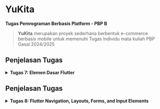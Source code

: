 # YuKita

**Tugas Pemrograman Berbasis Platform - PBP B**

> **YuKita** merupakan proyek sederhana berbentuk e-commerce berbasis mobile untuk memenuhi Tugas Individu mata kuliah PBP Gasal 2024/2025

## **Penjelasan Tugas**

<details>
<summary> <b> Tugas 7: Elemen Dasar Flutter </b> </summary>

## **Implementasi Checklist**

* ### Membuat Program Flutter Baru

Siapkan sebuah direktori baru dan menjalankan perintah berikut pada terminal untuk membuat sebuah proyek Flutter baru.
```
flutter create yukita
cd yukita
```
Pada menu.dart kita tambahkan 
```
import 'package:flutter/material.dart';
```

Pindahkan `class MyHomePage ...` dari main.dart ke menu.dart dan menghapus  `class _MyHomePage State ...` di main.dart.
Terakhir, tambahkan kode berikut pada main.dart.
```
`import 'package:yukita/menu.dart';`
```
* ### Membuat Tombol Sederhana
Pada `menu.dart` tambahkan 
```
class MyHomePage extends StatelessWidget {
    MyHomePage({super.key});
    final String npm = '23061657704'; // NPM
    final String name = 'Gnade Yuka'; // Nama
    final String className = 'PBP B'; // Kelas
    final List<ItemHomepage> items = [
      ItemHomepage("Lihat Daftar Produk", Icons.shopping_bag, Colors.brown[700]!), // Dark brown
      ItemHomepage("Tambah Produk", Icons.add, Colors.brown[500]!),                 // Medium brown
      ItemHomepage("Logout", Icons.logout, Colors.brown[300]!),                     // Light cream
    ];

  @override
  Widget build(BuildContext context) {
    // Scaffold menyediakan struktur dasar halaman dengan AppBar dan body.
    return Scaffold(
      // AppBar adalah bagian atas halaman yang menampilkan judul.
      appBar: AppBar(
        // Judul aplikasi "Mental Health Tracker" dengan teks putih dan tebal.
        title: const Text(
          'YuKita',
          style: TextStyle(
            color: Colors.white,
            fontWeight: FontWeight.bold,
          ),
        ),
        // Warna latar belakang AppBar diambil dari skema warna tema aplikasi.
        backgroundColor: Theme.of(context).colorScheme.primary,
      ),
      // Body halaman dengan padding di sekelilingnya.
      body: Padding(
        padding: const EdgeInsets.all(16.0),
        // Menyusun widget secara vertikal dalam sebuah kolom.
        child: Column(
          crossAxisAlignment: CrossAxisAlignment.center,
          children: [
            // Row untuk menampilkan 3 InfoCard secara horizontal.
            Row(
              mainAxisAlignment: MainAxisAlignment.spaceEvenly,
              children: [
                InfoCard(title: 'NPM', content: npm),
                InfoCard(title: 'Name', content: name),
                InfoCard(title: 'Class', content: className),
              ],
            ),

            // Memberikan jarak vertikal 16 unit.
            const SizedBox(height: 16.0),

            // Menempatkan widget berikutnya di tengah halaman.
            Center(
              child: Column(
                // Menyusun teks dan grid item secara vertikal.

                children: [
                  // Menampilkan teks sambutan dengan gaya tebal dan ukuran 18.
                  const Padding(
                    padding: EdgeInsets.only(top: 16.0),
                    child: Text(
                      'Welcome to YuKita',
                      style: TextStyle(
                        fontWeight: FontWeight.bold,
                        fontSize: 18.0,
                      ),
                    ),
                  ),

                  // Grid untuk menampilkan ItemCard dalam bentuk grid 3 kolom.
                  GridView.count(
                    primary: true,
                    padding: const EdgeInsets.all(20),
                    crossAxisSpacing: 10,
                    mainAxisSpacing: 10,
                    crossAxisCount: 3,
                    // Agar grid menyesuaikan tinggi kontennya.
                    shrinkWrap: true,

                    // Menampilkan ItemCard untuk setiap item dalam list items.
                    children: items.map((ItemHomepage item) {
                      return ItemCard(item);
                    }).toList(),
                  ),
                ],
              ),
            ),
          ],
        ),
      ),
    );
  }
}

class InfoCard extends StatelessWidget {
  // Kartu informasi yang menampilkan title dan content.

  final String title;  // Judul kartu.
  final String content;  // Isi kartu.

  const InfoCard({super.key, required this.title, required this.content});

  @override
  Widget build(BuildContext context) {
    return Card(
      // Membuat kotak kartu dengan bayangan dibawahnya.
      elevation: 2.0,
      child: Container(
        // Mengatur ukuran dan jarak di dalam kartu.
        width: MediaQuery.of(context).size.width / 3.5, // menyesuaikan dengan lebar device yang digunakan.
        padding: const EdgeInsets.all(16.0),
        // Menyusun title dan content secara vertikal.
        child: Column(
          children: [
            Text(
              title,
              style: const TextStyle(fontWeight: FontWeight.bold),
            ),
            const SizedBox(height: 8.0),
            Text(content),
          ],
        ),
      ),
    );
  }
}

class ItemHomepage {
     final String name;
     final IconData icon;
     final Color color;

     ItemHomepage(this.name, this.icon, this.color);
}

class ItemCard extends StatelessWidget {
  // Menampilkan kartu dengan ikon dan nama.

  final ItemHomepage item; 
  
  const ItemCard(this.item, {super.key}); 

  @override
  Widget build(BuildContext context) {
    return Material(
      // Menentukan warna latar belakang dari tema aplikasi.
      color: item.color,
      // Membuat sudut kartu melengkung.
      borderRadius: BorderRadius.circular(12),
      
      child: InkWell(
        // Aksi ketika kartu ditekan.
        onTap: () {
          // Menampilkan pesan SnackBar saat kartu ditekan.
          ScaffoldMessenger.of(context)
            ..hideCurrentSnackBar()
            ..showSnackBar(
              SnackBar(content: Text("Kamu telah menekan tombol ${item.name}!"))
            );
        },
        // Container untuk menyimpan Icon dan Text
        child: Container(
          padding: const EdgeInsets.all(8),
          child: Center(
            child: Column(
              // Menyusun ikon dan teks di tengah kartu.
              mainAxisAlignment: MainAxisAlignment.center,
              children: [
                Icon(
                  item.icon,
                  color: Colors.white,
                  size: 30.0,
                ),
                const Padding(padding: EdgeInsets.all(3)),
                Text(
                  item.name,
                  textAlign: TextAlign.center,
                  style: const TextStyle(color: Colors.white),
                ),
              ],
            ),
          ),
        ),
      ),
    );
  }
  
}
```
Dengan begitu, selesai sudah pembuatan proyek Flutter baru. Jangan lupa untul menjalankan proyek menggunakan Google Chrome dengan perintah berikut ini
```
flutter run
```

## **Jawaban Tugas 7**

* ### Jelaskan apa yang dimaksud dengan stateless widget dan stateful widget, dan jelaskan perbedaan dari keduanya.

Stateless widget adalah widget yang tidak memiliki state atau kondisi yang berubah setelah widget tersebut dibuat. Artinya, tampilannya statis dan tidak berubah-ubah berdasarkan interaksi pengguna atau variabel lain. Contoh widget yang sering digunakan sebagai stateless adalah Text atau Icon. Sebaliknya, stateful widget adalah widget yang memiliki state yang dapat berubah-ubah selama aplikasi berjalan. Karena itu, stateful widget dapat merespons perubahan data atau input pengguna dan memperbarui tampilan sesuai perubahan tersebut. Widget seperti Checkbox, Slider, dan TextField biasanya dibuat sebagai stateful karena mereka membutuhkan interaksi langsung dari pengguna.

* ### Sebutkan widget apa saja yang kamu gunakan pada proyek ini dan jelaskan fungsinya.

Pada proyek ini, beberapa widget yang digunakan meliputi Scaffold, yang menyediakan struktur dasar halaman dengan AppBar dan body; AppBar untuk menampilkan judul aplikasi di bagian atas; Padding untuk memberi jarak pada widget agar tampil lebih rapi; Column dan Row yang digunakan untuk menyusun elemen secara vertikal dan horizontal; Text untuk menampilkan teks informasi; GridView untuk menampilkan item dalam tata letak grid 3 kolom; Card sebagai kotak dengan efek bayangan yang menyimpan informasi dasar seperti NPM, nama, dan kelas; Material untuk memberi latar belakang pada tombol dengan warna yang sesuai tema; InkWell untuk menambahkan efek sentuhan (ripple effect) saat tombol ditekan; SnackBar untuk menampilkan pesan singkat di bagian bawah layar ketika tombol ditekan; serta Icon untuk menampilkan ikon grafis pada setiap tombol, seperti "shopping_bag" untuk "Lihat Daftar Produk", "add" untuk "Tambah Produk", dan "logout" untuk "Logout". Widget-widget ini saling mendukung untuk membangun tampilan aplikasi yang interaktif dan mudah digunakan.

* ### Apa fungsi dari setState()? Jelaskan variabel apa saja yang dapat terdampak dengan fungsi tersebut.

Fungsi setState() digunakan dalam stateful widget untuk memberi tahu framework bahwa ada perubahan pada state yang memerlukan pembaruan tampilan. Ketika setState() dipanggil, widget akan membangun ulang dirinya dengan data terbaru, sehingga perubahan state akan terlihat pada layar. Variabel yang terdampak oleh setState() biasanya adalah variabel yang disimpan di dalam state dan berhubungan dengan data yang berubah-ubah seperti nilai input pengguna, pengaturan tampilan, atau kondisi aplikasi saat itu.

* ### Jelaskan perbedaan antara const dengan final.

Kata kunci const dan final di Flutter digunakan untuk mendeklarasikan variabel yang nilainya bersifat tetap. Namun, const membuat nilai variabel tersebut konstan pada waktu kompilasi (compile-time) dan berlaku secara immutabel di seluruh aplikasi. Dengan kata lain, objek const sepenuhnya tetap dan tidak dapat diubah kapan pun. Sementara itu, final menentukan variabel yang nilainya tetap setelah diinisialisasi, namun penentuan nilai tersebut bisa dilakukan pada waktu runtime (run-time). Hal ini memungkinkan variabel final dipakai untuk nilai yang tetap tetapi hanya diketahui setelah aplikasi berjalan.

</details>

## **Penjelasan Tugas**

<details>
<summary> <b> Tugas 8: Flutter Navigation, Layouts, Forms, and Input Elements </b> </summary>

## **Implementasi Checklist**

* ### Membuat halaman tambah formulir

Buat berkas baru pada direktori lib dengan nama items_form.dart. Lalu saya tambahkan kode berikut ke dalam berkas items_form.dart

```
import 'package:flutter/material.dart';
import 'package:yukita/widgets/left_drawer.dart';

class ItemFormPage extends StatefulWidget {
  const ItemFormPage({super.key});

  @override
  State<ItemFormPage> createState() => _ItemFormPageState();
}

class _ItemFormPageState extends State<ItemFormPage> {
  final _formKey = GlobalKey<FormState>();
  String _name = "";
  int _amount = 0;
  String _description = "";

  @override
  Widget build(BuildContext context) {
    return Scaffold(
      appBar: AppBar(
        title: const Center(
          child: Text('Add Item Form'),
        ),
        backgroundColor: Colors.brown.shade400,
        foregroundColor: Colors.white,
      ),
      drawer: const LeftDrawer(),
      body: Form(
          key: _formKey,
          child: SingleChildScrollView(
              child: Column(
            crossAxisAlignment: CrossAxisAlignment.start,
            children: [
              Padding(
                  padding: const EdgeInsets.all(8.0),
                  child: TextFormField(
                      decoration: InputDecoration(
                        hintText: "Product Name",
                        labelText: "Product Name",
                        border: OutlineInputBorder(
                            borderRadius: BorderRadius.circular(5.0)),
                      ),
                      onChanged: (String? value) {
                        setState(() {
                          _name = value!;
                        });
                      },
                      validator: (String? value) {
                        if (value == null || value.isEmpty) {
                          return "Name can't be empty!";
                        }
                        return null;
                      })),
              Padding(
                  padding: const EdgeInsets.all(8.0),
                  child: TextFormField(
                      decoration: InputDecoration(
                        hintText: "Amount",
                        labelText: "Amount",
                        border: OutlineInputBorder(
                            borderRadius: BorderRadius.circular(5.0)),
                      ),
                      onChanged: (String? value) {
                        setState(() {
                          _amount = int.parse(value!);
                        });
                      },
                      validator: (String? value) {
                        if (value == null || value.isEmpty) {
                          return "Amount can't be empty!";
                        }
                        if (int.tryParse(value) == null) {
                          return "Amount has to be an integer!";
                        }
                        return null;
                      })),
              Padding(
                  padding: const EdgeInsets.all(8.0),
                  child: TextFormField(
                      decoration: InputDecoration(
                        hintText: "Description",
                        labelText: "Description",
                        border: OutlineInputBorder(
                            borderRadius: BorderRadius.circular(5.0)),
                      ),
                      onChanged: (String? value) {
                        setState(() {
                          _description = value!;
                        });
                      },
                      validator: (String? value) {
                        if (value == null || value.isEmpty) {
                          return "Description can't be empty!";
                        }
                        return null;
                      })),
              Align(
                  alignment: Alignment.bottomCenter,
                  child: Padding(
                      padding: const EdgeInsets.all(8.0),
                      child: ElevatedButton(
                          style: ButtonStyle(
                            backgroundColor: MaterialStateProperty.all( Colors.brown.shade400),
                          ),
                          onPressed: () {
                            if (_formKey.currentState!.validate()) {
                              showDialog(
                                  context: context,
                                  builder: (context) {
                                    return AlertDialog(
                                        title: const Text("Your item is saved"),
                                        content: SingleChildScrollView(
                                            child: Column(
                                          crossAxisAlignment:
                                              CrossAxisAlignment.start,
                                          children: [
                                            Text("Item name: $_name"),
                                            Text("Amount: $_amount"),
                                            Text("Description: $_description")
                                          ],
                                        )),
                                        actions: [
                                          TextButton(
                                            child: const Text("OK"),
                                            onPressed: () {
                                              Navigator.pop(context);
                                            },
                                          )
                                        ]);
                                  });
                              _formKey.currentState!.reset();
                            }
                          },
                          child: const Text(
                            "Save",
                            style: TextStyle(color: Colors.white),
                          ),
                  ),
                ),
              ),
            ],
          ),
        ),
      ),
    );
  }
}
```

Lalu, saya mengarahkan pengguna ke halaman form ketika menekan tombol Tambah Produk pada halaman utama. Saya menambahkan kode berikut ini pada fungsi onTap() di berkas lib/widgets/item_card.dart

```
onTap: ()
        if (item.name == "Tambah Produk") {
          Navigator.pushReplacement(
            context,
            MaterialPageRoute(
              builder: (context) => const ItemFormPage(), // Directing to the ItemFormPage
            ),
          );
        }
```

* ### Membuat sebuah drawer pada aplikasi 

Buat berkas baru left_drawer.dart pada folder lib/widgets dan saya tambahkan kode dibawah ini.

```
import 'package:flutter/material.dart';
import 'package:yukita/screens/items_form.dart';
import 'package:yukita/screens/menu.dart';

class LeftDrawer extends StatelessWidget {
  const LeftDrawer({super.key});

  @override
  Widget build(BuildContext context) {
    return Drawer(
      child: ListView(
        children: [
          const DrawerHeader(
              decoration: BoxDecoration(
                color: Color(0xFF4E342E),
              ),
              child: Column(children: [
                Text(
                  'YuKita',
                  textAlign: TextAlign.center,
                  style: TextStyle(
                    fontSize: 30,
                    fontWeight: FontWeight.bold,
                    color: Colors.white,
                  ),
                ),
                Padding(padding: EdgeInsets.all(10)),
                Text("Simpan kegiatan belanjamu di sini!",
                    textAlign: TextAlign.center,
                    style: TextStyle(
                      fontSize: 15,
                      color: Colors.white,
                    ))
              ])),
          ListTile(
              leading: const Icon(Icons.home_outlined),
              title: const Text("Halaman Utama"),
              onTap: () {
                Navigator.pushReplacement(
                    context,
                    MaterialPageRoute(
                      builder: (context) => MyHomePage(),
                    ));
              }),
          ListTile(
              leading: const Icon(Icons.format_list_bulleted_add),
              title: const Text("Tambah Item"),
              onTap: () {
                Navigator.pushReplacement(
                    context,
                    MaterialPageRoute(
                      builder: (context) => const ItemFormPage(),
                    ));
              })
        ],
      ),
    );
  }
}
```

## **Jawaban Tugas 8**

* ### Apa kegunaan const di Flutter? Jelaskan apa keuntungan ketika menggunakan const pada kode Flutter. Kapan sebaiknya kita menggunakan const, dan kapan sebaiknya tidak digunakan?

Const digunakan untuk menetapkan nilai yang konstan dan tidak berubah di Flutter, artinya nilai atau widget ini akan tetap sama setiap kali aplikasi dijalankan atau diperbarui. Dengan menggunakan const, kita memberi tahu Flutter bahwa widget ini bersifat statis dan tidak perlu di-render ulang setiap kali widget lainnya berubah.

Menggunakan const dapat meningkatkan performa aplikasi dengan mengurangi kerja rebuild pada widget yang tidak perlu diperbarui. Hal ini membantu dalam efisiensi penggunaan memori karena objek konstan hanya dibuat satu kali.

Gunakan const saat kita tahu nilai atau widget tersebut tidak akan berubah selama aplikasi berjalan. Misalnya, teks yang tidak bergantung pada state atau widget statis.

Jika suatu widget memiliki nilai atau properti yang bisa berubah (tergantung state), kita tidak perlu menggunakan const, karena widget tersebut akan memerlukan pembaruan atau perhitungan ulang.

* ### Jelaskan dan bandingkan penggunaan Column dan Row pada Flutter. Berikan contoh implementasi dari masing-masing layout widget ini!

Column : Digunakan untuk menyusun widget secara vertikal (dari atas ke bawah). Biasanya digunakan saat kita ingin menempatkan beberapa widget di atas satu sama lain.
Contoh : 
```
Column(
  children: [
    Text('Judul'),
    Text('Deskripsi'),
    ElevatedButton(onPressed: () {}, child: Text('Tombol'))
  ],
);
```
Row : Digunakan untuk menyusun widget secara horizontal (dari kiri ke kanan). Ini berguna saat kita ingin beberapa elemen berada dalam satu baris.
Contoh :
```
Row(
  children: [
    Icon(Icons.star),
    Text('Rating'),
    ElevatedButton(onPressed: () {}, child: Text('Beri Rating'))
  ],
);
```

* ### Sebutkan apa saja elemen input yang kamu gunakan pada halaman form yang kamu buat pada tugas kali ini. Apakah terdapat elemen input Flutter lain yang tidak kamu gunakan pada tugas ini? Jelaskan!

Pada halaman form ini, elemen input yang digunakan meliputi TextFormField untuk memasukkan Product Name, Amount, dan Description. TextFormField adalah elemen input dasar di Flutter yang sering digunakan untuk menerima input teks dan memungkinkan validasi.

Elemen input lain yang tersedia di Flutter tetapi tidak digunakan pada tugas ini termasuk DropdownButton, Slider, Switch, Checkbox, dan Radio. Misalnya, DropdownButton berguna untuk memilih opsi dari daftar, sedangkan Switch digunakan untuk opsi biner (misalnya, on atau off).

* ### Bagaimana cara kamu mengatur tema (theme) dalam aplikasi Flutter agar aplikasi yang dibuat konsisten? Apakah kamu mengimplementasikan tema pada aplikasi yang kamu buat?

Tema aplikasi Flutter diatur melalui ThemeData dalam properti theme di MaterialApp. Ini bisa meliputi warna utama (primaryColor), warna sekunder, font, ikon, dan lain-lain. Tema ini akan diterapkan secara konsisten ke seluruh aplikasi.

Pada kode yang saya, sudah diimplementasikan tema dengan ThemeData pada MaterialApp, yang mengatur skema warna aplikasi menggunakan warna coklat sebagai warna utama.

* ### Bagaimana cara kamu menangani navigasi dalam aplikasi dengan banyak halaman pada Flutter?

Flutter menyediakan Navigator untuk menangani navigasi antar halaman. Metode seperti Navigator.push digunakan untuk mendorong halaman baru ke dalam stack navigasi, sementara Navigator.pop untuk menghapus halaman terakhir. Dalam kode yang diberikan, navigasi digunakan dengan Navigator.pushReplacement untuk mengganti halaman saat ini dengan halaman baru, sehingga pengguna tidak bisa kembali ke halaman sebelumnya.

</details>